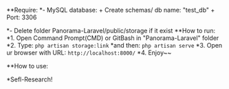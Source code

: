 **Require:
*- MySQL database: 
	+ Create schemas/ db name: "test_db"
	+ Port: 3306
	
*- Delete folder Panorama-Laravel/public/storage if it exist
**How to run:
*1. Open Command Prompt(CMD) or GitBash in "Panorama-Laravel" folder
*2. Type: 
		```
		php artisan storage:link
		```
	*and then:
		```
		php artisan serve
		```
*3. Open ur browser with URL:
		```
		http://localhost:8000/
		```
*4. Enjoy~~

**How to use:

*Sefl-Research!